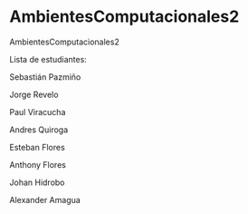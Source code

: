 # AmbientesComputacionales2
AmbientesComputacionales2

Lista de estudiantes: 


Sebastián Pazmiño

Jorge Revelo

Paul Viracucha

Andres Quiroga

Esteban Flores

Anthony Flores

Johan Hidrobo

Alexander Amagua
